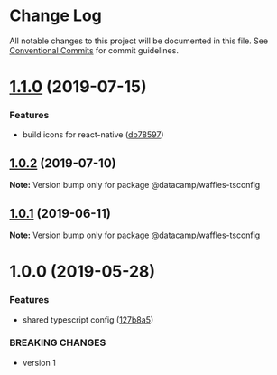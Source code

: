 # Change Log

All notable changes to this project will be documented in this file.
See [Conventional Commits](https://conventionalcommits.org) for commit guidelines.

# [1.1.0](https://github.com/datacamp/design-system/compare/@datacamp/waffles-tsconfig@1.0.2...@datacamp/waffles-tsconfig@1.1.0) (2019-07-15)


### Features

* build icons for react-native ([db78597](https://github.com/datacamp/design-system/commit/db78597))





## [1.0.2](https://github.com/datacamp/design-system/compare/@datacamp/waffles-tsconfig@1.0.1...@datacamp/waffles-tsconfig@1.0.2) (2019-07-10)

**Note:** Version bump only for package @datacamp/waffles-tsconfig





## [1.0.1](https://github.com/datacamp/design-system/compare/@datacamp/waffles-tsconfig@1.0.0...@datacamp/waffles-tsconfig@1.0.1) (2019-06-11)

**Note:** Version bump only for package @datacamp/waffles-tsconfig





# 1.0.0 (2019-05-28)


### Features

* shared typescript config ([127b8a5](https://github.com/datacamp-engineering/design-system/tree/master/packages/tools/tsconfig/commit/127b8a5))


### BREAKING CHANGES

* version 1
